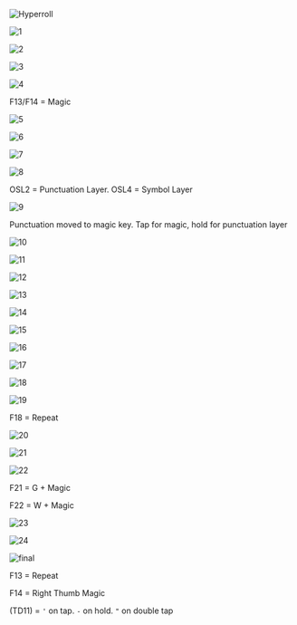 ![Hyperroll](layout_design_progression/hyperroll.jpg)

![1](layout_design_progression/1.png)

![2](layout_design_progression/2.png)

![3](layout_design_progression/3.png)

![4](layout_design_progression/4.png)

F13/F14 = Magic

![5](layout_design_progression/5.png)

![6](layout_design_progression/6.png)

![7](layout_design_progression/7.png)

![8](layout_design_progression/8.png)

OSL2 = Punctuation Layer. OSL4 = Symbol Layer

![9](layout_design_progression/9.png)

Punctuation moved to magic key. Tap for magic, hold for punctuation layer

![10](layout_design_progression/10.png)

![11](layout_design_progression/11.png)

![12](layout_design_progression/12.png)

![13](layout_design_progression/13.png)

![14](layout_design_progression/14.png)

![15](layout_design_progression/15.png)

![16](layout_design_progression/16.png)

![17](layout_design_progression/17.png)

![18](layout_design_progression/18.png)

![19](layout_design_progression/19.png)

F18 = Repeat

![20](layout_design_progression/20.png)

![21](layout_design_progression/21.png)

![22](layout_design_progression/22.png)

F21 = G + Magic

F22 = W + Magic

![23](layout_design_progression/23.png)

![24](layout_design_progression/24.jpg)

![final](layout_design_progression/finallayout.jpg)

F13 = Repeat

F14 = Right Thumb Magic

(TD11) = `'` on tap. `-` on hold. `"` on double tap
